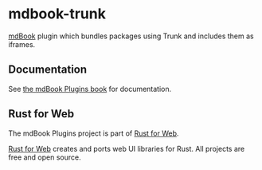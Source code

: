 # mdbook-trunk

[mdBook](https://rust-lang.github.io/mdBook/) plugin which bundles packages using Trunk and includes them as iframes.

## Documentation

See [the mdBook Plugins book](https://mdbook-plugins.rustforweb.org/) for documentation.

## Rust for Web

The mdBook Plugins project is part of [Rust for Web](https://github.com/RustForWeb).

[Rust for Web](https://github.com/RustForWeb) creates and ports web UI libraries for Rust. All projects are free and open source.
